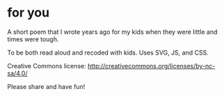 # for you
A short poem that I wrote years ago for my kids when they were little and times were tough. 

To be both read aloud and recoded with kids. Uses SVG, JS, and CSS. 

Creative Commons license:
http://creativecommons.org/licenses/by-nc-sa/4.0/

Please share and have fun!
